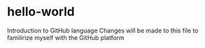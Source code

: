 # hello-world
Introduction to GitHub language 
Changes will be made to this file to familirize myself with the GitHub platform
